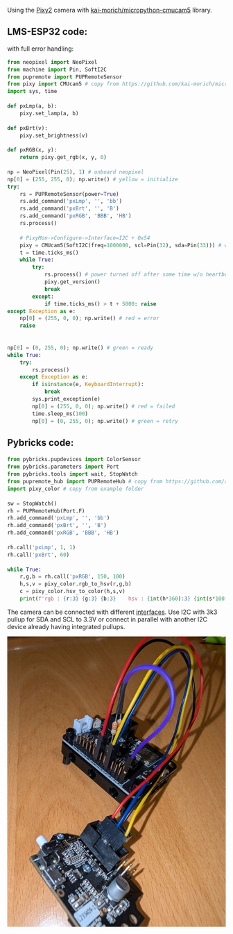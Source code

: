 Using the [Pixy2](https://pixycam.com/pixy2/) camera with [kai-morich/micropython-cmucam5](https://github.com/kai-morich/micropython-cmucam5) library.

## LMS-ESP32 code:
with full error handling:
```python
from neopixel import NeoPixel 
from machine import Pin, SoftI2C
from pupremote import PUPRemoteSensor
from pixy import CMUcam5 # copy from https://github.com/kai-morich/micropython-cmucam5/blob/main/pixy.py
import sys, time

def pxLmp(a, b):
    pixy.set_lamp(a, b)

def pxBrt(v):
    pixy.set_brightness(v)

def pxRGB(x, y):
    return pixy.get_rgb(x, y, 0)

np = NeoPixel(Pin(25), 1) # onboard neopixel
np[0] = (255, 255, 0); np.write() # yellow = initialize
try:
    rs = PUPRemoteSensor(power=True)
    rs.add_command('pxLmp', '', 'bb')
    rs.add_command('pxBrt', '', 'B')
    rs.add_command('pxRGB', 'BBB', 'HB')
    rs.process()

    # PixyMon->Configure->Interface=I2C + 0x54
    pixy = CMUcam5(SoftI2C(freq=1000000, scl=Pin(32), sda=Pin(33))) # with 3k3 pullup each to 3.3V
    t = time.ticks_ms()
    while True:
        try:
            rs.process() # power turned off after some time w/o heartbeat
            pixy.get_version()
            break
        except:
            if time.ticks_ms() > t + 5000: raise
except Exception as e:
    np[0] = (255, 0, 0); np.write() # red = error
    raise


np[0] = (0, 255, 0); np.write() # green = ready
while True:
    try:
        rs.process()
    except Exception as e:
        if isinstance(e, KeyboardInterrupt):
            break
        sys.print_exception(e)
        np[0] = (255, 0, 0); np.write() # red = failed
        time.sleep_ms(100)
        np[0] = (0, 255, 0); np.write() # green = retry
```

## Pybricks code:
```python
from pybricks.pupdevices import ColorSensor
from pybricks.parameters import Port
from pybricks.tools import wait, StopWatch
from pupremote_hub import PUPRemoteHub # copy from https://github.com/antonvh/PUPRemote/blob/main/src/pupremote_hub.py
import pixy_color # copy from example folder

sw = StopWatch()
rh = PUPRemoteHub(Port.F)
rh.add_command('pxLmp', '', 'bb')
rh.add_command('pxBrt', '', 'B')
rh.add_command('pxRGB', 'BBB', 'HB')

rh.call('pxLmp', 1, 1)
rh.call('pxBrt', 60)

while True:
    r,g,b = rh.call('pxRGB', 150, 100)
    h,s,v = pixy_color.rgb_to_hsv(r,g,b)
    c = pixy_color.hsv_to_color(h,s,v)
    print(f'rgb : {r:3} {g:3} {b:3}    hsv : {int(h*360):3} {int(s*100):3} {v:3}    color : {c}')
```

The camera can be connected with different [interfaces](interfaces.md). Use I2C with 3k3 pullup for SDA and SCL to 3.3V or connect in parallel with another I2C device already having integrated pullups.

![](wiring.jpg)



